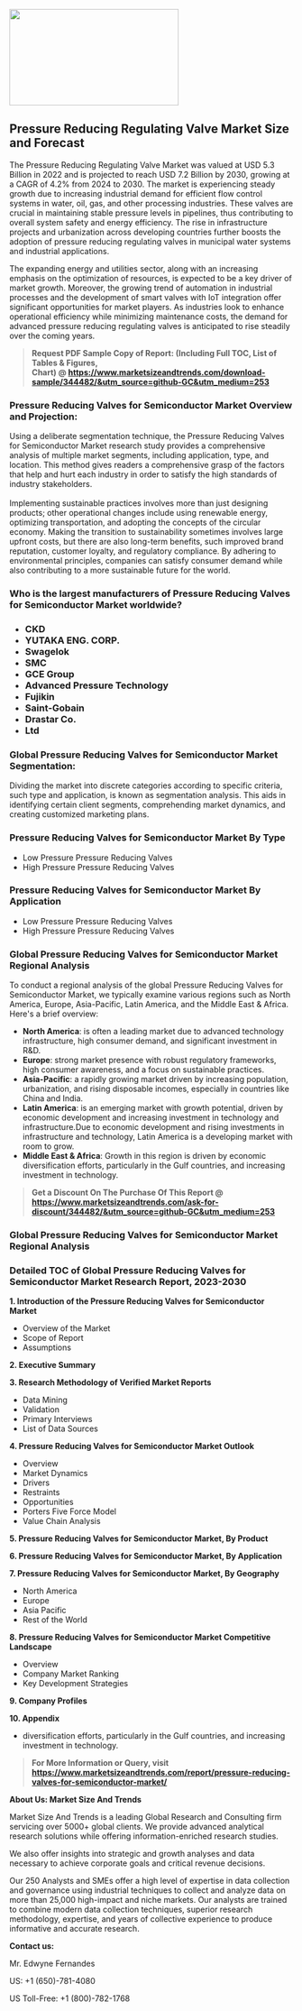 <p><img class="alignnone size-medium wp-image-20088" src="https://ffe5etoiles.com/wp-content/uploads/2024/12/MST1-300x171.png" alt="" width="300" height="171" /></p><h2>Pressure Reducing Regulating Valve Market Size and Forecast</h2><p>The Pressure Reducing Regulating Valve Market was valued at USD 5.3 Billion in 2022 and is projected to reach USD 7.2 Billion by 2030, growing at a CAGR of 4.2% from 2024 to 2030. The market is experiencing steady growth due to increasing industrial demand for efficient flow control systems in water, oil, gas, and other processing industries. These valves are crucial in maintaining stable pressure levels in pipelines, thus contributing to overall system safety and energy efficiency. The rise in infrastructure projects and urbanization across developing countries further boosts the adoption of pressure reducing regulating valves in municipal water systems and industrial applications.</p><p>The expanding energy and utilities sector, along with an increasing emphasis on the optimization of resources, is expected to be a key driver of market growth. Moreover, the growing trend of automation in industrial processes and the development of smart valves with IoT integration offer significant opportunities for market players. As industries look to enhance operational efficiency while minimizing maintenance costs, the demand for advanced pressure reducing regulating valves is anticipated to rise steadily over the coming years.</p></p><blockquote id="" class=""><strong>Request PDF Sample Copy of Report: (Including Full TOC, List of Tables &amp; Figures, Chart)&nbsp;@&nbsp;<strong><a href="https://www.marketsizeandtrends.com/download-sample/344482/&utm_source=github-GC&utm_medium=253" target="_blank">https://www.marketsizeandtrends.com/download-sample/344482/&utm_source=github-GC&utm_medium=253</a></strong></strong></blockquote><h3 id="" class="">Pressure Reducing Valves for Semiconductor Market&nbsp;Overview and Projection:</h3><p id="" class="">Using a deliberate segmentation technique, the Pressure Reducing Valves for Semiconductor Market research study provides a comprehensive analysis of multiple market segments, including application, type, and location. This method gives readers a comprehensive grasp of the factors that help and hurt each industry in order to satisfy the high standards of industry stakeholders. <br /> <br />Implementing sustainable practices involves more than just designing products; other operational changes include using renewable energy, optimizing transportation, and adopting the concepts of the circular economy. Making the transition to sustainability sometimes involves large upfront costs, but there are also long-term benefits, such improved brand reputation, customer loyalty, and regulatory compliance. By adhering to environmental principles, companies can satisfy consumer demand while also contributing to a more sustainable future for the world.</p><h3 id="" class="">Who is the largest manufacturers of&nbsp;Pressure Reducing Valves for Semiconductor Market worldwide?</h3><h3 class=""><p><ul><li>CKD </li><li> YUTAKA ENG. CORP. </li><li> Swagelok </li><li> SMC </li><li> GCE Group </li><li> Advanced Pressure Technology </li><li> Fujikin </li><li> Saint-Gobain </li><li> Drastar Co. </li><li> Ltd</li></ul></p></h3><h3 id="" class="">Global&nbsp;Pressure Reducing Valves for Semiconductor Market Segmentation:</h3><p id="" class="">Dividing the market into discrete categories according to specific criteria, such type and application, is known as segmentation analysis. This aids in identifying certain client segments, comprehending market dynamics, and creating customized marketing plans.</p><h3 id="" class="">Pressure Reducing Valves for Semiconductor Market&nbsp;By Type</h3><p><p><ul><li>Low Pressure Pressure Reducing Valves</li><li> High Pressure Pressure Reducing Valves</p></li></ul></p></p><h3 id="" class="">Pressure Reducing Valves for Semiconductor Market&nbsp;By Application</h3><p class=""><p><ul><li>Low Pressure Pressure Reducing Valves</li><li> High Pressure Pressure Reducing Valves</li></ul></p></p><h3 id="" class="">Global Pressure Reducing Valves for Semiconductor Market Regional Analysis</h3><p id="" class="">To conduct a regional analysis of the global Pressure Reducing Valves for Semiconductor Market, we typically examine various regions such as North America, Europe, Asia-Pacific, Latin America, and the Middle East &amp; Africa. Here's a brief overview:</p><ul><li><strong>North America</strong>: is often a leading market due to advanced technology infrastructure, high consumer demand, and significant investment in R&amp;D.</li><li><strong>Europe</strong>: strong market presence with robust regulatory frameworks, high consumer awareness, and a focus on sustainable practices.</li><li><strong>Asia-Pacific</strong>: a rapidly growing market driven by increasing population, urbanization, and rising disposable incomes, especially in countries like China and India.</li><li><strong>Latin America</strong>: is an emerging market with growth potential, driven by economic development and increasing investment in technology and infrastructure.Due to economic development and rising investments in infrastructure and technology, Latin America is a developing market with room to grow.</li><li><strong>Middle East &amp; Africa</strong>: Growth in this region is driven by economic diversification efforts, particularly in the Gulf countries, and increasing investment in technology.</li></ul><blockquote id="" class=""><strong>Get a Discount On The Purchase Of This Report @ <strong><a href="https://www.marketsizeandtrends.com/ask-for-discount/344482/&utm_source=github-GC&utm_medium=253" target="_blank">https://www.marketsizeandtrends.com/ask-for-discount/344482/&utm_source=github-GC&utm_medium=253</a></strong></strong></blockquote><h3 id="" class="">Global Pressure Reducing Valves for Semiconductor Market Regional Analysis</h3><h3 id="" class="">Detailed TOC of Global Pressure Reducing Valves for Semiconductor Market Research Report, 2023-2030</h3><p id="" class=""><strong>1. Introduction of the Pressure Reducing Valves for Semiconductor Market</strong></p><ul><li>Overview of the Market</li><li>Scope of Report</li><li>Assumptions</li></ul><p id="" class=""><strong>2. Executive Summary</strong></p><p id="" class=""><strong>3. Research Methodology of Verified Market Reports</strong></p><ul><li>Data Mining</li><li>Validation</li><li>Primary Interviews</li><li>List of Data Sources</li></ul><p id="" class=""><strong>4. Pressure Reducing Valves for Semiconductor Market Outlook</strong></p><ul><li>Overview</li><li>Market Dynamics</li><li>Drivers</li><li>Restraints</li><li>Opportunities</li><li>Porters Five Force Model</li><li>Value Chain Analysis</li></ul><p id="" class=""><strong>5. Pressure Reducing Valves for Semiconductor Market, By Product</strong></p><p id="" class=""><strong>6. Pressure Reducing Valves for Semiconductor Market, By Application</strong></p><p id="" class=""><strong>7. Pressure Reducing Valves for Semiconductor Market, By Geography</strong></p><ul><li>North America</li><li>Europe</li><li>Asia Pacific</li><li>Rest of the World</li></ul><p id="" class=""><strong>8. Pressure Reducing Valves for Semiconductor Market Competitive Landscape</strong></p><ul><li>Overview</li><li>Company Market Ranking</li><li>Key Development Strategies</li></ul><p id="" class=""><strong>9. Company Profiles</strong></p><p id="" class=""><strong>10. Appendix</strong></p><ul><li>diversification efforts, particularly in the Gulf countries, and increasing investment in technology.</li></ul><blockquote id="" class=""><strong>For More Information or Query, visit <strong><strong><a href="https://www.marketsizeandtrends.com/report/pressure-reducing-valves-for-semiconductor-market/" target="_blank">https://www.marketsizeandtrends.com/report/pressure-reducing-valves-for-semiconductor-market/</a></strong></strong></strong></blockquote><p id="" class=""><strong>About Us: Market Size And Trends</strong></p><p id="" class="">Market Size And Trends is a leading Global Research and Consulting firm servicing over 5000+ global clients. We provide advanced analytical research solutions while offering information-enriched research studies.</p><p id="" class="">We also offer insights into strategic and growth analyses and data necessary to achieve corporate goals and critical revenue decisions.</p><p id="" class="">Our 250 Analysts and SMEs offer a high level of expertise in data collection and governance using industrial techniques to collect and analyze data on more than 25,000 high-impact and niche markets. Our analysts are trained to combine modern data collection techniques, superior research methodology, expertise, and years of collective experience to produce informative and accurate research.</p><p id="" class=""><strong>Contact us:</strong></p><p id="" class="">Mr. Edwyne Fernandes</p><p id="" class="">US: +1 (650)-781-4080</p><p id="" class="">US Toll-Free: +1 (800)-782-1768</p>
